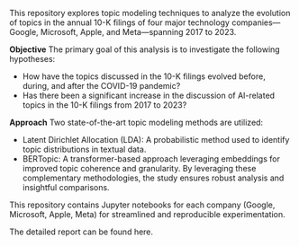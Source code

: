 This repository explores topic modeling techniques to analyze the evolution of topics in the annual 10-K filings of four major technology companies—Google, Microsoft, Apple, and Meta—spanning 2017 to 2023.

**Objective**
The primary goal of this analysis is to investigate the following hypotheses:

- How have the topics discussed in the 10-K filings evolved before, during, and after the COVID-19 pandemic?
- Has there been a significant increase in the discussion of AI-related topics in the 10-K filings from 2017 to 2023?


**Approach**
Two state-of-the-art topic modeling methods are utilized:

- Latent Dirichlet Allocation (LDA): A probabilistic method used to identify topic distributions in textual data.
- BERTopic: A transformer-based approach leveraging embeddings for improved topic coherence and granularity.
By leveraging these complementary methodologies, the study ensures robust analysis and insightful comparisons.


This repository contains Jupyter notebooks for each company (Google, Microsoft, Apple, Meta) for streamlined and reproducible experimentation.


The detailed report can be found here.

